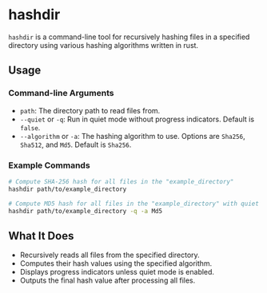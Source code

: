 # hashdir

`hashdir` is a command-line tool for recursively hashing files in a specified directory using various hashing algorithms
written in rust.

## Usage

### Command-line Arguments

- `path`: The directory path to read files from.
- `--quiet` or `-q`: Run in quiet mode without progress indicators. Default is `false`.
- `--algorithm` or `-a`: The hashing algorithm to use. Options are `Sha256`, `Sha512`, and `Md5`. Default is `Sha256`.

### Example Commands

```bash
# Compute SHA-256 hash for all files in the "example_directory"
hashdir path/to/example_directory

# Compute MD5 hash for all files in the "example_directory" with quiet mode
hashdir path/to/example_directory -q -a Md5
```

## What It Does

- Recursively reads all files from the specified directory.
- Computes their hash values using the specified algorithm.
- Displays progress indicators unless quiet mode is enabled.
- Outputs the final hash value after processing all files.

